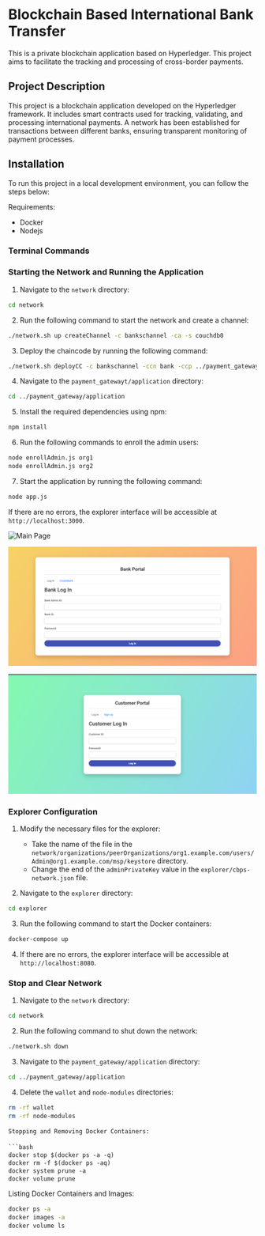 # Blockchain Based International Bank Transfer

This is a private blockchain application based on Hyperledger. This project aims to facilitate the tracking and processing of cross-border payments.

## Project Description

This project is a blockchain application developed on the Hyperledger framework. It includes smart contracts used for tracking, validating, and processing international payments. A network has been established for transactions between different banks, ensuring transparent monitoring of payment processes.

## Installation

To run this project in a local development environment, you can follow the steps below:

Requirements:
   - Docker
   - Nodejs 

### Terminal Commands

### Starting the Network and Running the Application

1. Navigate to the `network` directory:

```bash
cd network
```

2. Run the following command to start the network and create a channel:

```bash
./network.sh up createChannel -c bankschannel -ca -s couchdb0
```

3. Deploy the chaincode by running the following command:

```bash
./network.sh deployCC -c bankschannel -ccn bank -ccp ../payment_gateway/chaincode/ -ccl go -ccep "OR('Org1MSP.peer','Org2MSP.peer')"
```

4. Navigate to the `payment_gatewayt/application` directory:

```bash
cd ../payment_gateway/application
```

5. Install the required dependencies using npm:

```bash
npm install
```

6. Run the following commands to enroll the admin users:

```bash
node enrollAdmin.js org1
node enrollAdmin.js org2
```

7. Start the application by running the following command:

```bash
node app.js
```
If there are no errors, the explorer interface will be accessible at `http://localhost:3000`.

![Main Page](homePage.png)

![Bank LogIn/SignUp Page](bankLogin.png)

![Customer LogIn/SignUp Page](customerLogin.png)


### Explorer Configuration

1. Modify the necessary files for the explorer:

   - Take the name of the file in the `network/organizations/peerOrganizations/org1.example.com/users/Admin@org1.example.com/msp/keystore` directory.
   - Change the end of the `adminPrivateKey` value in the `explorer/cbps-network.json` file.

2. Navigate to the `explorer` directory:

```bash
cd explorer
```

3. Run the following command to start the Docker containers:

```bash
docker-compose up
```


4. If there are no errors, the explorer interface will be accessible at `http://localhost:8080`.

### Stop and Clear Network

1. Navigate to the `network` directory:

```bash
cd network
```

2. Run the following command to shut down the network:

```bash
./network.sh down
```

3. Navigate to the `payment_gateway/application` directory:

```bash
cd ../payment_gateway/application
```

4. Delete the `wallet` and `node-modules` directories:

```bash
rm -rf wallet
rm -rf node-modules
```
```
Stopping and Removing Docker Containers:

```bash
docker stop $(docker ps -a -q)
docker rm -f $(docker ps -aq)
docker system prune -a
docker volume prune
```

Listing Docker Containers and Images:

```bash
docker ps -a
docker images -a
docker volume ls
```
